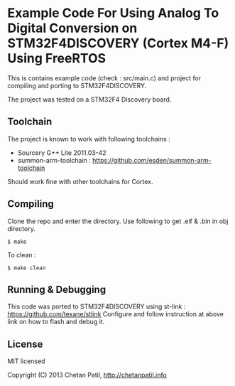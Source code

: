 Example Code For Using Analog To Digital Conversion on STM32F4DISCOVERY (Cortex M4-F) Using FreeRTOS
========================

This is contains example code (check : src/main.c) and project for compiling and porting to STM32F4DISCOVERY.

The project was tested on a STM32F4 Discovery board.

Toolchain
---------

The project is known to work with following toolchains :

* Sourcery G++ Lite 2011.03-42
* summon-arm-toolchain : <https://github.com/esden/summon-arm-toolchain>

Should work fine with other toolchains for Cortex. 

Compiling
---------

Clone the repo and enter the directory. Use following to get .elf & .bin in obj directory.

    $ make

To clean : 

    $ make clean

Running & Debugging
-------

This code was ported to STM32F4DISCOVERY using st-link : <https://github.com/texane/stlink>
Configure and follow instruction at above link on how to flash and debug it.

License
-------

MIT licensed

Copyright (C) 2013 Chetan Patil, http://chetanpatil.info
